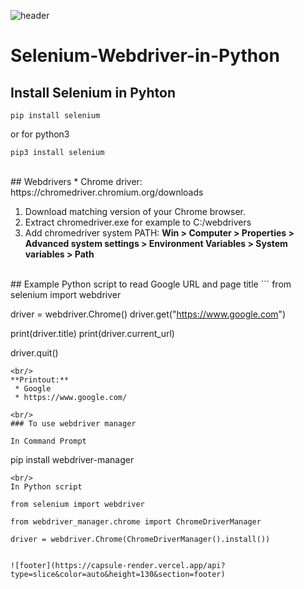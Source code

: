 ![header](https://capsule-render.vercel.app/api?type=slice&color=auto&height=130&section=header&text=Selenium%20Webdriver&fontSize=30&fontAlign=80)

# Selenium-Webdriver-in-Python

## Install Selenium in Pyhton
```
pip install selenium
```
or for python3
```
pip3 install selenium
```
<br/>
## Webdrivers
* Chrome driver: https://chromedriver.chromium.org/downloads

1. Download matching version of your Chrome browser.
2. Extract chromedriver.exe for example to C:/webdrivers
3. Add chromedriver system PATH:
  **Win > Computer > Properties > Advanced system settings > Environment Variables > System variables > Path**
<br/>
## Example Python script to read Google URL and page title
```
from selenium import webdriver

driver = webdriver.Chrome()
driver.get("https://www.google.com")

print(driver.title)
print(driver.current_url)

driver.quit()
```
<br/>
**Printout:**
 * Google
 * https://www.google.com/

<br/>
### To use webdriver manager

In Command Prompt
```
pip install webdriver-manager
```
<br/>
In Python script
```
    from selenium import webdriver

    from webdriver_manager.chrome import ChromeDriverManager

    driver = webdriver.Chrome(ChromeDriverManager().install())
 ```

![footer](https://capsule-render.vercel.app/api?type=slice&color=auto&height=130&section=footer)
